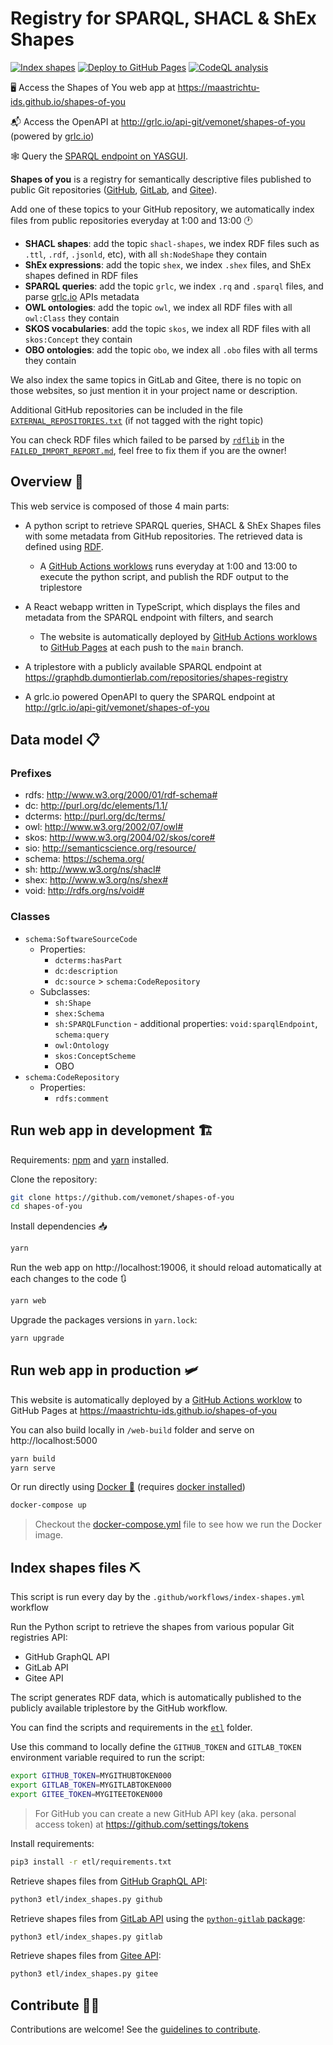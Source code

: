 # Registry for SPARQL, SHACL & ShEx Shapes

[![Index shapes](https://github.com/vemonet/shapes-of-you/workflows/Index%20shapes/badge.svg)](https://github.com/vemonet/shapes-of-you/actions?query=workflow%3A%22Index+shapes%22) [![Deploy to GitHub Pages](https://github.com/vemonet/shapes-of-you/workflows/Deploy%20website%20to%20GitHub%20Pages/badge.svg)](https://github.com/vemonet/shapes-of-you/actions?query=workflow%3A%22Deploy+website+to+GitHub+Pages%22) [![CodeQL analysis](https://github.com/vemonet/shapes-of-you/workflows/CodeQL%20analysis/badge.svg)](https://github.com/vemonet/shapes-of-you/actions?query=workflow%3A%22CodeQL+analysis%22) 


🖥 Access the Shapes of You web app at https://maastrichtu-ids.github.io/shapes-of-you

📬 Access the OpenAPI at http://grlc.io/api-git/vemonet/shapes-of-you (powered by [grlc.io](http://grlc.io))

🕸 Query the [SPARQL endpoint on YASGUI](http://yasgui.triply.cc/#query=PREFIX%20rdfs%3A%20%3Chttp%3A%2F%2Fwww.w3.org%2F2000%2F01%2Frdf-schema%23%3E%0APREFIX%20dc%3A%20%3Chttp%3A%2F%2Fpurl.org%2Fdc%2Felements%2F1.1%2F%3E%0APREFIX%20dcterms%3A%20%3Chttp%3A%2F%2Fpurl.org%2Fdc%2Fterms%2F%3E%0APREFIX%20schema%3A%20%3Chttps%3A%2F%2Fschema.org%2F%3E%0APREFIX%20sh%3A%20%3Chttp%3A%2F%2Fwww.w3.org%2Fns%2Fshacl%23%3E%0APREFIX%20shex%3A%20%3Chttp%3A%2F%2Fwww.w3.org%2Fns%2Fshex%23%3E%0APREFIX%20void%3A%20%3Chttp%3A%2F%2Frdfs.org%2Fns%2Fvoid%23%3E%0ASELECT%20DISTINCT%20*%20WHERE%20%7B%20%0A%20%20%20%20%3FshapeFileUri%20a%20schema%3ASoftwareSourceCode%20%3B%0A%20%20%20%20%20%20%20%20a%20%3Fshape_type%20%3B%0A%20%20%20%20%20%20%20%20rdfs%3Alabel%20%3Flabel%20%3B%0A%20%20%20%20%20%20%20%20dc%3Asource%20%3Frepository%20%3B%0A%20%20%20%20%20%20%20%20dcterms%3AhasPart%20%3Fshapes%20.%0A%20%20%20%20FILTER(%3Fshape_type%20!%3D%20schema%3ASoftwareSourceCode)%0A%20%20%20%20OPTIONAL%20%7B%20%3Frepository%20rdfs%3Acomment%20%3Frepo_description%20%7D%0A%20%20%20%20OPTIONAL%20%7B%20%3FshapeFileUri%20schema%3Aquery%20%3Fquery%20%7D%0A%20%20%20%20OPTIONAL%20%7B%20%3FshapeFileUri%20void%3AsparqlEndpoint%20%3FsparqlEndpoint%20%7D%0A%20%20%20%20OPTIONAL%20%7B%20%3FshapeFileUri%20dc%3Adescription%20%3Fshape_file_description%20%7D%0A%7D&endpoint=https%3A%2F%2Fgraphdb.dumontierlab.com%2Frepositories%2Fshapes-registry&requestMethod=GET&tabTitle=Query&headers=%7B%7D&contentTypeConstruct=application%2Fn-triples%2C*%2F*%3Bq%3D0.9&contentTypeSelect=application%2Fsparql-results%2Bjson%2C*%2F*%3Bq%3D0.9&outputFormat=table).

**Shapes of you** is a registry for semantically descriptive files published to public Git repositories ([GitHub](https://github.com), [GitLab](https://gitlab.com), and [Gitee](https://gitee.com/)).

Add one of these topics to your GitHub repository, we automatically index files from public repositories everyday at 1:00 and 13:00 🕐

* **SHACL shapes**: add the topic `shacl-shapes`, we index RDF files such as `.ttl`, `.rdf`, `.jsonld`, etc), with all `sh:NodeShape` they contain
* **ShEx expressions**: add the topic `shex`, we index `.shex` files, and ShEx shapes defined in RDF files
* **SPARQL queries**: add the topic `grlc`, we index `.rq` and `.sparql` files, and parse [grlc.io](http://grlc.io) APIs metadata
* **OWL ontologies**: add the topic `owl`, we index all RDF files with all `owl:Class`  they contain
* **SKOS vocabularies**: add the topic `skos`, we index all RDF files with all `skos:Concept` they contain
* **OBO ontologies**: add the topic `obo`, we index all `.obo` files with all terms they contain

We also index the same topics in GitLab and Gitee, there is no topic on those websites, so just mention it in your project name or description.

Additional GitHub repositories can be included in the file [`EXTERNAL_REPOSITORIES.txt`](https://github.com/vemonet/shapes-of-you/blob/main/EXTERNAL_REPOSITORIES.txt) (if not tagged with the right topic)

You can check RDF files which failed to be parsed by [`rdflib`](https://rdflib.readthedocs.io/en/stable/) in the [`FAILED_IMPORT_REPORT.md`](https://github.com/vemonet/shapes-of-you/blob/report/FAILED_IMPORT_REPORT.md), feel free to fix them if you are the owner!

## Overview 🧭

This web service is composed of those 4 main parts:

* A python script to retrieve SPARQL queries, SHACL & ShEx Shapes files with some metadata from GitHub repositories. The retrieved data is defined using [RDF](https://www.w3.org/RDF/).
  * A [GitHub Actions worklows](https://github.com/vemonet/shapes-of-you/actions?query=workflow%3A%22Deploy+to+GitHub+Pages%22) runs everyday at 1:00 and 13:00 to execute the python script, and publish the RDF output to the triplestore
* A React webapp written in TypeScript, which displays the files and metadata from the SPARQL endpoint with filters, and search
  * The website is automatically deployed by [GitHub Actions worklows](https://github.com/vemonet/shapes-of-you/actions?query=workflow%3A%22Deploy+to+GitHub+Pages%22) to [GitHub Pages](https://maastrichtu-ids.github.io/shapes-of-you) at each push to the `main` branch.

* A triplestore with a publicly available SPARQL endpoint at https://graphdb.dumontierlab.com/repositories/shapes-registry

* A grlc.io powered OpenAPI to query the SPARQL endpoint at http://grlc.io/api-git/vemonet/shapes-of-you

## Data model 📋

### Prefixes

- rdfs: <http://www.w3.org/2000/01/rdf-schema#>
- dc: <http://purl.org/dc/elements/1.1/>
- dcterms: <http://purl.org/dc/terms/>
- owl: http://www.w3.org/2002/07/owl#
- skos: http://www.w3.org/2004/02/skos/core#
- sio: http://semanticscience.org/resource/
- schema: <https://schema.org/>
- sh: <http://www.w3.org/ns/shacl#>
- shex: <http://www.w3.org/ns/shex#>
- void: <http://rdfs.org/ns/void#>

### Classes

* `schema:SoftwareSourceCode`
  * Properties:
    * `dcterms:hasPart`
    * `dc:description`
    * `dc:source` > `schema:CodeRepository`
  * Subclasses:
    * `sh:Shape`
    * `shex:Schema`
    * `sh:SPARQLFunction` - additional properties: `void:sparqlEndpoint`, `schema:query`
    * `owl:Ontology`
    * `skos:ConceptScheme`
    * OBO
* `schema:CodeRepository`
  * Properties:
    * `rdfs:comment`

## Run web app in development 🏗

Requirements:  [npm](https://www.npmjs.com/get-npm) and [yarn](https://classic.yarnpkg.com/en/docs/install/#debian-stable) installed.

Clone the repository:

```bash
git clone https://github.com/vemonet/shapes-of-you
cd shapes-of-you
```

Install dependencies :inbox_tray:

```bash
yarn
```

Run the web app on http://localhost:19006, it should reload automatically at each changes to the code :arrows_clockwise:

```bash
yarn web
```

Upgrade the packages versions in `yarn.lock`:

```bash
yarn upgrade
```

## Run web app in production 🛩️

This website is automatically deployed by a [GitHub Actions worklow](https://github.com/vemonet/shapes-of-you/actions?query=workflow%3A%22Deploy+to+GitHub+Pages%22) to GitHub Pages at https://maastrichtu-ids.github.io/shapes-of-you

You can also build locally in `/web-build` folder and serve on http://localhost:5000

```bash
yarn build
yarn serve
```

Or run directly using [Docker :whale:](https://docs.docker.com/get-docker/) (requires [docker installed](https://docs.docker.com/get-docker/))

```bash
docker-compose up
```

> Checkout the [docker-compose.yml](/docker-compose.yml) file to see how we run the Docker image.

## Index shapes files ⛏️

This script is run every day by the `.github/workflows/index-shapes.yml` workflow 

Run the Python script to retrieve the shapes from various popular Git registries API:

* GitHub GraphQL API 
* GitLab API 
* Gitee API

The script generates RDF data, which is automatically published to the publicly available triplestore by the GitHub workflow.

You can find the scripts and requirements in the [`etl`](https://github.com/vemonet/shapes-of-you/tree/main/etl) folder.

Use this command to locally define the `GITHUB_TOKEN` and `GITLAB_TOKEN` environment variable required to run the script:

```bash
export GITHUB_TOKEN=MYGITHUBTOKEN000
export GITLAB_TOKEN=MYGITLABTOKEN000
export GITEE_TOKEN=MYGITEETOKEN000
```

> For GitHub you can create a new GitHub API key (aka. personal access token) at https://github.com/settings/tokens

Install requirements:

```bash
pip3 install -r etl/requirements.txt
```

Retrieve shapes files from [GitHub GraphQL API](https://developer.github.com/v4/explorer):

```bash
python3 etl/index_shapes.py github
```

Retrieve shapes files from [GitLab API](https://docs.gitlab.com/ee/api/) using the [`python-gitlab` package](https://pypi.org/project/python-gitlab/):

```bash
python3 etl/index_shapes.py gitlab
```

Retrieve shapes files from [Gitee API](https://gitee.com/api/v5/swagger#/getV5SearchRepositories):

```bash
python3 etl/index_shapes.py gitee
```

## Contribute 👩‍💻

Contributions are welcome! See the [guidelines to contribute](/CONTRIBUTING.md).

